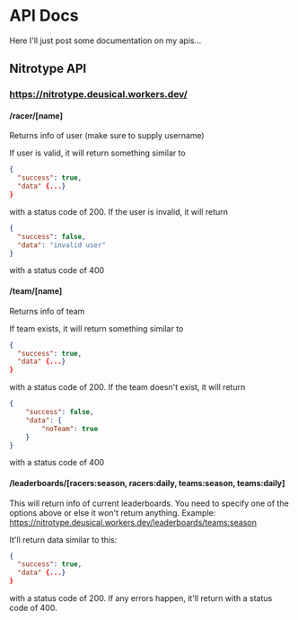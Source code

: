 # API Docs

Here I'll just post some documentation on my apis...

## Nitrotype API

### https://nitrotype.deusical.workers.dev/

#### /racer/[name]

Returns info of user (make sure to supply username)

If user is valid, it will return something similar to 
```json
{
  "success": true,
  "data" {...}
}
```
with a status code of 200.
If the user is invalid, it will return 
```json
{
  "success": false,
  "data": "invalid user"
}
```
with a status code of 400

#### /team/[name]

Returns info of team

If team exists, it will return something similar to 
```json
{
  "success": true,
  "data" {...}
}
```
with a status code of 200.
If the team doesn't exist, it will return
```json
{
    "success": false,
    "data": {
        "noTeam": true
    }
}
```
with a status code of 400

#### /leaderboards/[racers:season, racers:daily, teams:season, teams:daily]

This will return info of current leaderboards.
You need to specify one of the options above or else it won't return anything.
Example: https://nitrotype.deusical.workers.dev/leaderboards/teams:season

It'll return data similar to this:
```json
{
  "success": true,
  "data" {...}
}
```
with a status code of 200.
If any errors happen, it'll return with a status code of 400.
